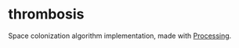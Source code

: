 # thrombosis
Space colonization algorithm implementation, made with [Processing](https://processing.org/).
